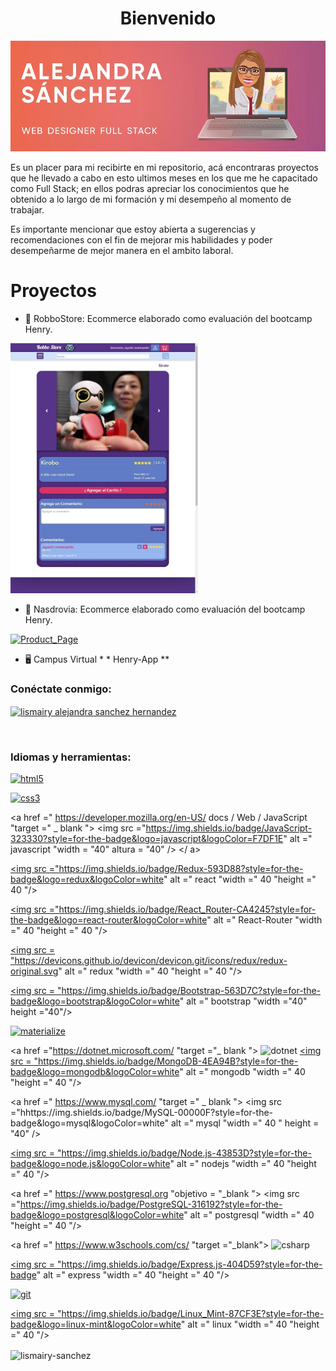   <h1 align = "center" >Bienvenido</h1>
  <a href=""><img src ="./Readme_Images/AlejandraSanchez.jpeg" alt="Alejandra" width ="100% "height =" 30% "/></a>
        <p>
          Es un placer para mi recibirte en mi repositorio, acá encontraras
          proyectos que he llevado a cabo en esto ultimos meses en los que me he
          capacitado como Full Stack; en ellos podras apreciar los conocimientos
          que he obtenido a lo largo de mi formación y mi desempeño al momento
          de trabajar.
        </p>
        <p>
          Es importante mencionar que estoy abierta a sugerencias y
          recomendaciones con el fin de mejorar mis habilidades y poder
          desempeñarme de mejor manera en el ambito laboral.
        </p>

<h1 align = "left"> Proyectos </h1>

- :robot: RobboStore: Ecommerce elaborado como evaluación del bootcamp Henry.
<a href="https://github.com/Lismairy-Sanchez/Robbo-Store" target="_blank">
<img src ="./Readme_Images/Product_Page.jpeg" alt="Product_Page" width ="300px "height ="400 px" /></a>

   <br>

- :beer: Nasdrovia: Ecommerce elaborado como evaluación del bootcamp Henry.
<a href="https://github.com/Lismairy-Sanchez/Nasdrovia" target="_blank">
<img src ="" alt="Product_Page" width ="300px "height ="400 px" /></a>

   <br>

- :desktop_computer: Campus Virtual \* \* Henry-App \*\*
  <br>

<h3 align = "left"> Conéctate conmigo: </h3>
<p align = "left">
<a href = "https://linkedin.com/in/lismairy alejandra sanchez hernandez" target = "blank"> <img align = "center" src = "https://cdn.jsdelivr.net/npm/simple-icons@3.0.1/icons/linkedin.svg" alt = "lismairy alejandra sanchez hernandez" altura = "30"width = "40" /> </a>
</p>
<br>
<h3 align = "left"> Idiomas y herramientas: </h3>
<p align = "left"> 
<a href="https://www.w3.org/html/" target="_blank"> <img src = "https://img.shields.io/badge/HTML5-E34F26?style=for-the-badge&logo=html5&logoColor=white" alt =" html5 "width =" 40 "height =" 40 "/> </a>

<a href="https://www.w3schools.com/css/" target="_blank"> <img src = "https://img.shields.io/badge/CSS3-1572B6?style=for-the-badge&logo=css3&logoColor=white" alt =" css3" width ="40" height="40"/> </a>

<a href =" https://developer.mozilla.org/en-US/ docs / Web / JavaScript "target =" \_ blank "> <img src ="https://img.shields.io/badge/JavaScript-323330?style=for-the-badge&logo=javascript&logoColor=F7DF1E" alt =" javascript "width = "40" altura = "40" /> </ a>

<a href="https://reactjs.org/" target="_blank"> <img src ="https://img.shields.io/badge/Redux-593D88?style=for-the-badge&logo=redux&logoColor=white" alt =" react "width =" 40 "height =" 40 "/> </a>

<a href="" target="_blank"> <img src ="https://img.shields.io/badge/React_Router-CA4245?style=for-the-badge&logo=react-router&logoColor=white" alt =" React-Router "width =" 40 "height =" 40 "/> </a>

<a href="https://redux.js.org" target="_blank"> <img src = "https://devicons.github.io/devicon/devicon.git/icons/redux/redux-original.svg" alt =" redux "width =" 40 "height =" 40 "/> </a> </p>
<a href="https://getbootstrap.com" target="_blank"> <img src = "https://img.shields.io/badge/Bootstrap-563D7C?style=for-the-badge&logo=bootstrap&logoColor=white" alt =" bootstrap "width ="40" height ="40"/> </a>

<a href="https://materializecss.com/" target="_blank"> <img src = "https://img.shields.io/badge/Material--UI-0081CB?style=for-the-badge&logo=material-ui&logoColor=white" alt = "materialize" width = "40" height = "40" /> </a>

<a href ="https://dotnet.microsoft.com/ "target ="_ blank "> <img src ="https://img.shields.io/badge/.NET-5C2D91?style=for-the-badge&logo=.net&logoColor=white" alt ="dotnet"  width ="40" height="40"/> </a>
<a href = "https://www.mongodb.com/" target = "_ blank"> <img src = "https://img.shields.io/badge/MongoDB-4EA94B?style=for-the-badge&logo=mongodb&logoColor=white" alt =" mongodb "width =" 40 "height =" 40 "/> </a>

<a href =" https://www.mysql.com/ "target =" \_ blank "> <img src ="hhttps://img.shields.io/badge/MySQL-00000F?style=for-the-badge&logo=mysql&logoColor=white" alt =" mysql "width =" 40 " height = "40" /> </a>

<a href="https://nodejs.org" target="_blank"> <img src = "https://img.shields.io/badge/Node.js-43853D?style=for-the-badge&logo=node.js&logoColor=white" alt =" nodejs "width =" 40 "height =" 40 "/> </a>

<a href =" https://www.postgresql.org "objetivo = "\_blank "> <img src ="https://img.shields.io/badge/PostgreSQL-316192?style=for-the-badge&logo=postgresql&logoColor=white" alt =" postgresql "width =" 40 "height =" 40 "/> </a>

<a href =" https://www.w3schools.com/cs/ "target ="\_blank"> <img src ="https://img.shields.io/badge/C%23-239120?style=for-the-badge&logo=c-sharp&logoColor=white" alt ="csharp" width ="40" height ="40"/> </a>

<a href="https://expressjs.com" target="_blank"> <img src = "https://img.shields.io/badge/Express.js-404D59?style=for-the-badge" alt =" express "width =" 40 "height =" 40 "/> </a>

<a href =" https://git-scm.com/" target ="_blank "> <img src ="https://img.shields.io/badge/GitHub-100000?style=for-the-badge&logo=github&logoColor=white" alt =" git" width ="40" height ="40"/> </a>

<a href="https://www.linux.org/" target="_blank"> <img src = "https://img.shields.io/badge/Linux_Mint-87CF3E?style=for-the-badge&logo=linux-mint&logoColor=white" alt =" linux "width =" 40 "height =" 40 "/> </a>

<p> <img align ="center" src = "https://github-readme-stats.vercel.app/api?username=lismairy-sanchez&count_private=true&show_icons=true&theme=radical" alt = "lismairy-sanchez" /> </p>
